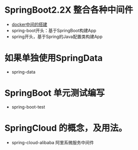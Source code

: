 # SpringBoot2.2X 整合各种中间件
* [docker中间的搭建](https://juejin.im/post/5dbd29dbf265da4d044e37d4#heading-8)
* spring-boot开头：基于SpringBoot构建App
* spring开头，基于Spring的Java配置类构建App

# 如果单独使用SpringData 
* spring-data

# SpringBoot 单元测试编写
* spring-boot-test

# SpringCloud 的概念，及用法。

* spring-cloud-alibaba 阿里系微服务中间件